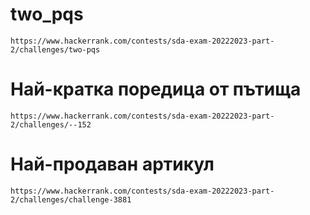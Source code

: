 # two_pqs
```
https://www.hackerrank.com/contests/sda-exam-20222023-part-2/challenges/two-pqs
```

# Най-кратка поредица от пътища
```
https://www.hackerrank.com/contests/sda-exam-20222023-part-2/challenges/--152
```

# Най-продаван артикул
```
https://www.hackerrank.com/contests/sda-exam-20222023-part-2/challenges/challenge-3881
```
